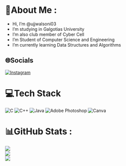 # 💫About Me :
-  Hi, I’m @ujjwalsoni03
-  I’m studying in Galgotias University
-  I’m also club member of Cyber Cell
-  I’m Student of Computer Science and Engineering
-  I’m currently learning Data Structures and Algorithms

## 🌐Socials
[![Instagram](https://img.shields.io/badge/Instagram-%23E4405F.svg?logo=Instagram&logoColor=white)](https://instagram.com/its_ujjwal03) 

# 💻Tech Stack
![C](https://img.shields.io/badge/c-%2300599C.svg?style=for-the-badge&logo=c&logoColor=white) ![C++](https://img.shields.io/badge/c++-%2300599C.svg?style=for-the-badge&logo=c%2B%2B&logoColor=white) ![Java](https://img.shields.io/badge/java-%23ED8B00.svg?style=for-the-badge&logo=java&logoColor=white) ![Adobe Photoshop](https://img.shields.io/badge/adobephotoshop-%2331A8FF.svg?style=for-the-badge&logo=adobephotoshop&logoColor=white) ![Canva](https://img.shields.io/badge/Canva-%2300C4CC.svg?style=for-the-badge&logo=Canva&logoColor=white)
# 📊GitHub Stats :
![](https://github-readme-stats.vercel.app/api?username=ujjwalsoni03&theme=radical&hide_border=false&include_all_commits=false&count_private=false)<br/>
![](https://github-readme-streak-stats.herokuapp.com/?user=ujjwalsoni03&theme=radical&hide_border=false)<br/>
![](https://github-readme-stats.vercel.app/api/top-langs/?username=ujjwalsoni03&theme=radical&hide_border=false&include_all_commits=false&count_private=false&layout=compact)
